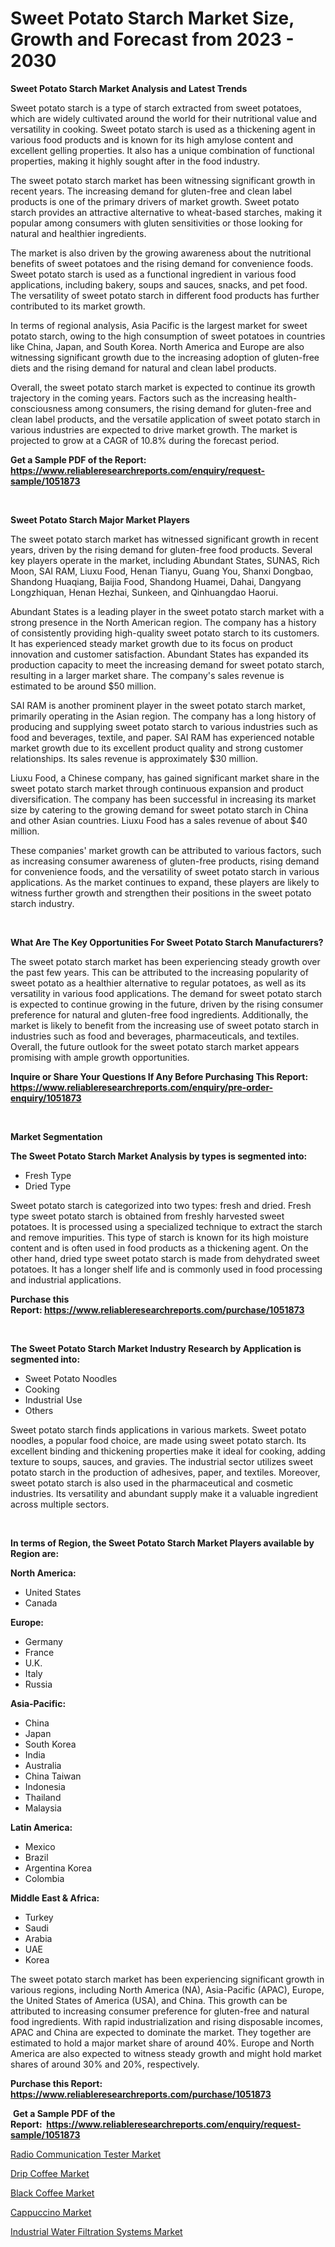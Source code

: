 <p><h1>Sweet Potato Starch Market Size, Growth and Forecast from 2023 - 2030</h1></p><p><strong>Sweet Potato Starch Market Analysis and Latest Trends</strong></p>
<p><p>Sweet potato starch is a type of starch extracted from sweet potatoes, which are widely cultivated around the world for their nutritional value and versatility in cooking. Sweet potato starch is used as a thickening agent in various food products and is known for its high amylose content and excellent gelling properties. It also has a unique combination of functional properties, making it highly sought after in the food industry.</p><p>The sweet potato starch market has been witnessing significant growth in recent years. The increasing demand for gluten-free and clean label products is one of the primary drivers of market growth. Sweet potato starch provides an attractive alternative to wheat-based starches, making it popular among consumers with gluten sensitivities or those looking for natural and healthier ingredients.</p><p>The market is also driven by the growing awareness about the nutritional benefits of sweet potatoes and the rising demand for convenience foods. Sweet potato starch is used as a functional ingredient in various food applications, including bakery, soups and sauces, snacks, and pet food. The versatility of sweet potato starch in different food products has further contributed to its market growth.</p><p>In terms of regional analysis, Asia Pacific is the largest market for sweet potato starch, owing to the high consumption of sweet potatoes in countries like China, Japan, and South Korea. North America and Europe are also witnessing significant growth due to the increasing adoption of gluten-free diets and the rising demand for natural and clean label products.</p><p>Overall, the sweet potato starch market is expected to continue its growth trajectory in the coming years. Factors such as the increasing health-consciousness among consumers, the rising demand for gluten-free and clean label products, and the versatile application of sweet potato starch in various industries are expected to drive market growth. The market is projected to grow at a CAGR of 10.8% during the forecast period.</p></p>
<p><strong>Get a Sample PDF of the Report:&nbsp; <a href="https://www.reliableresearchreports.com/enquiry/request-sample/1051873">https://www.reliableresearchreports.com/enquiry/request-sample/1051873</a></strong></p>
<p>&nbsp;</p>
<p><strong>Sweet Potato Starch Major Market Players</strong></p>
<p><p>The sweet potato starch market has witnessed significant growth in recent years, driven by the rising demand for gluten-free food products. Several key players operate in the market, including Abundant States, SUNAS, Rich Moon, SAI RAM, Liuxu Food, Henan Tianyu, Guang You, Shanxi Dongbao, Shandong Huaqiang, Baijia Food, Shandong Huamei, Dahai, Dangyang Longzhiquan, Henan Hezhai, Sunkeen, and Qinhuangdao Haorui.</p><p>Abundant States is a leading player in the sweet potato starch market with a strong presence in the North American region. The company has a history of consistently providing high-quality sweet potato starch to its customers. It has experienced steady market growth due to its focus on product innovation and customer satisfaction. Abundant States has expanded its production capacity to meet the increasing demand for sweet potato starch, resulting in a larger market share. The company's sales revenue is estimated to be around $50 million.</p><p>SAI RAM is another prominent player in the sweet potato starch market, primarily operating in the Asian region. The company has a long history of producing and supplying sweet potato starch to various industries such as food and beverages, textile, and paper. SAI RAM has experienced notable market growth due to its excellent product quality and strong customer relationships. Its sales revenue is approximately $30 million.</p><p>Liuxu Food, a Chinese company, has gained significant market share in the sweet potato starch market through continuous expansion and product diversification. The company has been successful in increasing its market size by catering to the growing demand for sweet potato starch in China and other Asian countries. Liuxu Food has a sales revenue of about $40 million.</p><p>These companies' market growth can be attributed to various factors, such as increasing consumer awareness of gluten-free products, rising demand for convenience foods, and the versatility of sweet potato starch in various applications. As the market continues to expand, these players are likely to witness further growth and strengthen their positions in the sweet potato starch industry.</p></p>
<p>&nbsp;</p>
<p><strong>What Are The Key Opportunities For Sweet Potato Starch Manufacturers?</strong></p>
<p><p>The sweet potato starch market has been experiencing steady growth over the past few years. This can be attributed to the increasing popularity of sweet potato as a healthier alternative to regular potatoes, as well as its versatility in various food applications. The demand for sweet potato starch is expected to continue growing in the future, driven by the rising consumer preference for natural and gluten-free food ingredients. Additionally, the market is likely to benefit from the increasing use of sweet potato starch in industries such as food and beverages, pharmaceuticals, and textiles. Overall, the future outlook for the sweet potato starch market appears promising with ample growth opportunities.</p></p>
<p><strong>Inquire or Share Your Questions If Any Before Purchasing This Report: <a href="https://www.reliableresearchreports.com/enquiry/pre-order-enquiry/1051873">https://www.reliableresearchreports.com/enquiry/pre-order-enquiry/1051873</a></strong></p>
<p>&nbsp;</p>
<p><strong>Market Segmentation</strong></p>
<p><strong>The Sweet Potato Starch Market Analysis by types is segmented into:</strong></p>
<p><ul><li>Fresh Type</li><li>Dried Type</li></ul></p>
<p><p>Sweet potato starch is categorized into two types: fresh and dried. Fresh type sweet potato starch is obtained from freshly harvested sweet potatoes. It is processed using a specialized technique to extract the starch and remove impurities. This type of starch is known for its high moisture content and is often used in food products as a thickening agent. On the other hand, dried type sweet potato starch is made from dehydrated sweet potatoes. It has a longer shelf life and is commonly used in food processing and industrial applications.</p></p>
<p><strong>Purchase this Report:&nbsp;<a href="https://www.reliableresearchreports.com/purchase/1051873">https://www.reliableresearchreports.com/purchase/1051873</a></strong></p>
<p>&nbsp;</p>
<p><strong>The Sweet Potato Starch Market Industry Research by Application is segmented into:</strong></p>
<p><ul><li>Sweet Potato Noodles</li><li>Cooking</li><li>Industrial Use</li><li>Others</li></ul></p>
<p><p>Sweet potato starch finds applications in various markets. Sweet potato noodles, a popular food choice, are made using sweet potato starch. Its excellent binding and thickening properties make it ideal for cooking, adding texture to soups, sauces, and gravies. The industrial sector utilizes sweet potato starch in the production of adhesives, paper, and textiles. Moreover, sweet potato starch is also used in the pharmaceutical and cosmetic industries. Its versatility and abundant supply make it a valuable ingredient across multiple sectors.</p></p>
<p>&nbsp;</p>
<p><strong>In terms of Region, the Sweet Potato Starch Market Players available by Region are:</strong></p>
<p>
    <p> <strong> North America: </strong>
        <ul>
            <li>United States</li>
            <li>Canada</li>
        </ul>
        </p> 
    <p> <strong> Europe: </strong>
        <ul>
            <li>Germany</li>
            <li>France</li>
            <li>U.K.</li>
            <li>Italy</li>
            <li>Russia</li>
        </ul>
        </p> 
    <p> <strong> Asia-Pacific: </strong>
        <ul>
            <li>China</li>
            <li>Japan</li>
            <li>South Korea</li>
            <li>India</li>
            <li>Australia</li>
            <li>China Taiwan</li>
            <li>Indonesia</li>
            <li>Thailand</li>
            <li>Malaysia</li>
        </ul>
        </p> 
    <p> <strong> Latin America: </strong>
        <ul>
            <li>Mexico</li>
            <li>Brazil</li>
            <li>Argentina Korea</li>
            <li>Colombia</li>
        </ul>
        </p> 
    <p> <strong> Middle East & Africa: </strong>
        <ul>
            <li>Turkey</li>
            <li>Saudi</li>
            <li>Arabia</li>
            <li>UAE</li>
            <li>Korea</li>
        </ul>
    </p>
    </p>
<p><p>The sweet potato starch market has been experiencing significant growth in various regions, including North America (NA), Asia-Pacific (APAC), Europe, the United States of America (USA), and China. This growth can be attributed to increasing consumer preference for gluten-free and natural food ingredients. With rapid industrialization and rising disposable incomes, APAC and China are expected to dominate the market. They together are estimated to hold a major market share of around 40%. Europe and North America are also expected to witness steady growth and might hold market shares of around 30% and 20%, respectively.</p></p>
<p><strong>Purchase this Report: <a href="https://www.reliableresearchreports.com/purchase/1051873">https://www.reliableresearchreports.com/purchase/1051873</a></strong></p>
<p>&nbsp;<strong>Get a Sample PDF of the Report:&nbsp;&nbsp;<a href="https://www.reliableresearchreports.com/enquiry/request-sample/1051873">https://www.reliableresearchreports.com/enquiry/request-sample/1051873</a></strong></p>
<p><strong></strong></p>
<p><p><a href="https://medium.com/@mikemonahan1944/radio-communication-tester-market-analysis-and-sze-forecasted-for-period-from-2023-to-2030-95c5856ad748">Radio Communication Tester Market</a></p><p><a href="https://medium.com/@amayabeahan/drip-coffee-market-analysis-its-cagr-market-segmentation-and-global-industry-overview-59054db9df19">Drip Coffee Market</a></p><p><a href="https://medium.com/@lavernacole2023/black-coffee-market-analysis-its-cagr-market-segmentation-and-global-industry-overview-576c1218d261">Black Coffee Market</a></p><p><a href="https://medium.com/@ebbaeffertz1951/cappuccino-market-size-market-outlook-and-market-forecast-2023-to-2030-5811047a5d59">Cappuccino Market</a></p><p><a href="https://medium.com/@nolalockman2023/industrial-water-filtration-systems-market-the-key-to-successful-business-strategy-forecast-till-86231f768384">Industrial Water Filtration Systems Market</a></p></p>